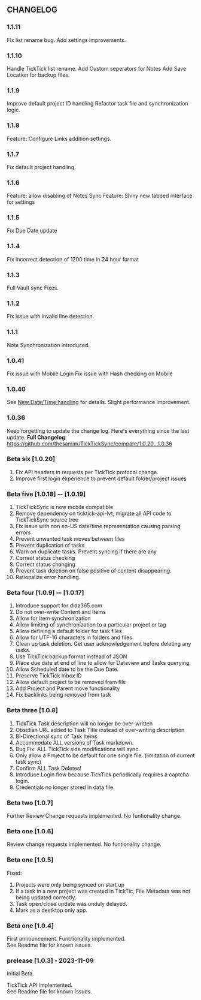 ## CHANGELOG

### 1.1.11

Fix list rename bug.
Add settings improvements.

### 1.1.10

Handle TickTick list rename.
Add Custom seperators for Notes
Add Save Location for backup files.

### 1.1.9

Improve default project ID handling
Refactor task file and synchronization logic. 

### 1.1.8

Feature: Configure Links addition settings.

### 1.1.7

Fix default project handling.

### 1.1.6

Feature: allow disabling of Notes Sync
Feature: Shiny new tabbed interface for settings

### 1.1.5

Fix Due Date update

### 1.1.4

Fix incorrect detection of 1200 time in 24 hour format

### 1.1.3

Full Vault sync Fixes.

### 1.1.2

Fix issue with invalid line detection.

### 1.1.1

Note Synchronization introduced.

### 1.0.41

Fix issue with Mobile Login
Fix issue with Hash checking on Mobile

### 1.0.40
See [New Date/Time handling](https://github.com/thesamim/TickTickSync/wiki/Notable-Changes#changes-from-1036-to-1040----new-datetime-handling) for details.
Slight performance improvement.

### 1.0.36
Keep forgetting to update the change log. Here's everything since the last update. 
**Full Changelog**: https://github.com/thesamim/TickTickSync/compare/1.0.20...1.0.36

### Beta six \[1.0.20\]

1. Fix API headers in requests per TickTick protocol change.
2. Improve first login experience to prevent default folder/project issues

### Beta five \[1.0.18\] -- \[1.0.19\]

1. TickTickSync is now mobile compatible
2. Remove dependency on ticktick-api-lvt, migrate all API code to TickTickSync source tree
3. Fix issue with non en-US date/time representation causing parsing errors
4. Prevent unwanted task moves between files
5. Prevent duplication of tasks
6. Warn on duplicate tasks. Prevent syncing if there are any
7. Correct status checking
8. Correct status changing
9. Prevent task deletion on false positive of content disappearing.
10. Rationalize error handling.


### Beta four \[1.0.9\] -- \[1.0.17\]

1. Introduce support for dida365.com
2. Do not over-write Content and Items
3. Allow for Item synchronization
4. Allow limiting of synchronization to a particular project or tag
5. Allow defining a default folder for task files
6. Allow for UTF-16 characters in folders and files.
7. Clean up task deletion. Get user acknowledgement before deleting any tasks.
8. Use TickTick backup format instead of JSON
9. Place due date at end of line to allow for Dataview and Tasks querying.
10. Allow Scheduled date to be the Due Date.
11. Preserve TickTick Inbox ID
12. Allow default project to be removed from file
13. Add Project and Parent move functionality
14. Fix backlinks being removed from task

### Beta three \[1.0.8\]

1.  TickTick Task description will no longer be over-written
2.  Obsidian URL added to Task Title instead of over-writing description
3.  Bi-Directional sync of Task Items
4.  Accommodate ALL versions of Task markdown.
5.  Bug Fix: ALL TickTick side modifications will sync.
6.  Only allow a Project to be default for one single file. (limitation of current task sync)
7.  Confirm ALL Task Deletes!
8.  Introduce Login flow because TickTick periodically requires a captcha login.
9.  Credentials no longer stored in data file.

### Beta two \[1.0.7\]

Further Review Change requests implemented. No funtionality change.

### Beta one \[1.0.6\]

Review change requests implemented. No funtionality change.

### Beta one \[1.0.5\]

Fixed:

1.  Projects were only being synced on start up
2.  If a task in a new project was created in TickTic, File Metadata was not being updated correctly.
3.  Task open/close update was unduly delayed.
4.  Mark as a destktop only app.

### Beta one \[1.0.4\]

First announcement. Functionality implemented.  
See Readme file for known issues.

### prelease \[1.0.3\] - 2023-11-09

Initial Beta.

TickTick API implemented.  
See Readme file for known issues.
